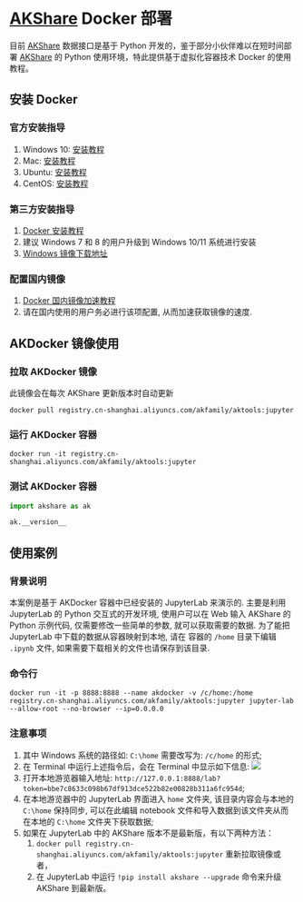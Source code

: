 # [AKShare](https://github.com/akfamily/akshare) Docker 部署

目前 [AKShare](https://github.com/akfamily/akshare) 数据接口是基于 Python 开发的，鉴于部分小伙伴难以在短时间部署
[AKShare](https://github.com/akfamily/akshare) 的 Python 使用环境，特此提供基于虚拟化容器技术 Docker 的使用教程。

## 安装 Docker

### 官方安装指导

1. Windows 10: [安装教程](https://hub.docker.com/editions/community/docker-ce-desktop-windows)
2. Mac: [安装教程](https://docs.docker.com/docker-for-mac/install)
3. Ubuntu: [安装教程](https://docs.docker.com/engine/install/ubuntu)
4. CentOS: [安装教程](https://docs.docker.com/engine/install/centos)

### 第三方安装指导

1. [Docker 安装教程](https://www.runoob.com/docker/docker-tutorial.html)
2. 建议 Windows 7 和 8 的用户升级到 Windows 10/11 系统进行安装
3. [Windows 镜像下载地址](https://msdn.itellyou.cn/)

### 配置国内镜像

1. [Docker 国内镜像加速教程](https://www.runoob.com/docker/docker-mirror-acceleration.html)
2. 请在国内使用的用户务必进行该项配置, 从而加速获取镜像的速度.

## AKDocker 镜像使用

### 拉取 AKDocker 镜像

此镜像会在每次 AKShare 更新版本时自动更新

```
docker pull registry.cn-shanghai.aliyuncs.com/akfamily/aktools:jupyter
```

### 运行 AKDocker 容器

```
docker run -it registry.cn-shanghai.aliyuncs.com/akfamily/aktools:jupyter
```

### 测试 AKDocker 容器

```python
import akshare as ak

ak.__version__
```

## 使用案例

### 背景说明

本案例是基于 AKDocker 容器中已经安装的 JupyterLab 来演示的. 主要是利用 JupyterLab 的 Python 交互式的开发环境, 使用户可以在 Web 输入 AKShare
的 Python 示例代码, 仅需要修改一些简单的参数, 就可以获取需要的数据. 为了能把 JupyterLab 中下载的数据从容器映射到本地, 请在
容器的 ```/home``` 目录下编辑 ```.ipynb``` 文件, 如果需要下载相关的文件也请保存到该目录.

### 命令行

```
docker run -it -p 8888:8888 --name akdocker -v /c/home:/home registry.cn-shanghai.aliyuncs.com/akfamily/aktools:jupyter jupyter-lab --allow-root --no-browser --ip=0.0.0.0
```

### 注意事项

1. 其中 Windows 系统的路径如: ```C:\home``` 需要改写为: ```/c/home``` 的形式;
2. 在 Terminal 中运行上述指令后，会在 Terminal 中显示如下信息: ![](https://jfds-1252952517.cos.ap-chengdu.myqcloud.com/akshare/readme/akdocker/akdocker_terminal.png)
3. 打开本地游览器输入地址: ```http://127.0.0.1:8888/lab?token=bbe7c8633c098b67df913dce522b82e00828b311a6fc954d```;
4. 在本地游览器中的 JupyterLab 界面进入 ```home``` 文件夹, 该目录内容会与本地的 ```C:\home``` 保持同步, 可以在此编辑 notebook 文件和导入数据到该文件夹从而在本地的 ```C:\home``` 文件夹下获取数据;
5. 如果在 JupyterLab 中的 AKShare 版本不是最新版，有以下两种方法：
   1. `docker pull registry.cn-shanghai.aliyuncs.com/akfamily/aktools:jupyter` 重新拉取镜像或者，
   2. 在 JupyterLab 中运行 `!pip install akshare --upgrade` 命令来升级 AKShare 到最新版。